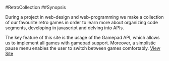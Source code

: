 #RetroCollection
##Synopsis

During a project in web-design and web-programming we make a collection of our favourite retro games in order to learn more about organizing code segments, developing in javascript and delving into APIs.

The key feature of this site is the usage of the Gamepad API, which allows us to implement all games with gamepad support. Moreover, a simplistic pause menu enables the user to switch between games comfortably.
[View Site](https://stephanpernkopf.github.io/RetroCollection/)
